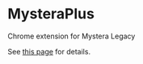 # MysteraPlus
Chrome extension for Mystera Legacy

See [this page](https://docs.google.com/document/d/18S2gnsQengcflA_zd21w7H2mrn2g-etuDV7eW3kpA00/edit#heading=h.9f9esr155etn) for
details.
